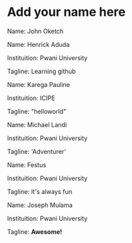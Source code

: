 # Add your name here


Name: John Oketch 

Name: Henrick Aduda

Instituition: Pwani University

Tagline: Learning github


Name: Karega Pauline

Instituition: ICIPE

Tagline: "helloworld"

Name: Michael Landi 


Instituition: Pwani University 

Tagline: 'Adventurer'



Name: Festus 

Instituition: Pwani University

Tagline: It's always fun

Name: Joseph Mulama 

Instituition: Pwani University 

Tagline: **Awesome!**

